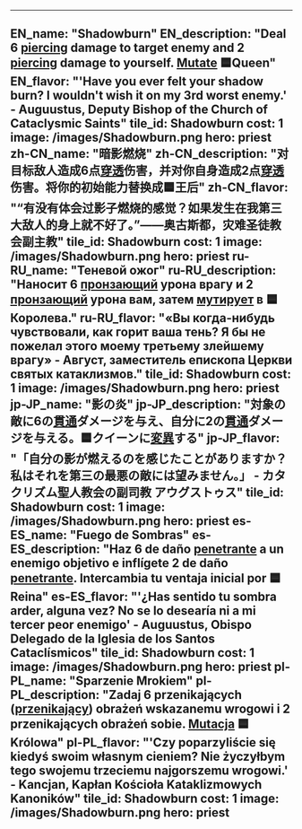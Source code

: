---

EN_name: "Shadowburn"
EN_description: "Deal 6 <u>piercing</u> damage to target enemy and 2 <u>piercing</u> damage to yourself. <u>Mutate</u> 🟦Queen"
EN_flavor: "'Have you ever felt your shadow burn? I wouldn't wish it on my 3rd worst enemy.' - Auguustus, Deputy Bishop of the Church of Cataclysmic Saints"
tile_id: Shadowburn
cost: 1
image: /images/Shadowburn.png
hero: priest
zh-CN_name: "暗影燃烧"
zh-CN_description: "对目标敌人造成6点<u>穿透</u>伤害，并对你自身造成2点<u>穿透</u>伤害。将你的初始能力替换成🟦王后"
zh-CN_flavor: "“有没有体会过影子燃烧的感觉？如果发生在我第三大敌人的身上就不好了。”——奥古斯都，灾难圣徒教会副主教"
tile_id: Shadowburn
cost: 1
image: /images/Shadowburn.png
hero: priest
ru-RU_name: "Теневой ожог"
ru-RU_description: "Наносит 6 <u>пронзающий</u> урона врагу и 2 <u>пронзающий</u> урона вам, затем <u>мутирует</u> в 🟦Королева."
ru-RU_flavor: "«Вы когда-нибудь чувствовали, как горит ваша тень? Я бы не пожелал этого моему третьему злейшему врагу» - Август, заместитель епископа Церкви святых катаклизмов."
tile_id: Shadowburn
cost: 1
image: /images/Shadowburn.png
hero: priest
jp-JP_name: "影の炎"
jp-JP_description: "対象の敵に6の<u>貫通</u>ダメージを与え、自分に2の<u>貫通</u>ダメージを与える。🟦クイーンに<u>変異</u>する"
jp-JP_flavor: "「自分の影が燃えるのを感じたことがありますか？私はそれを第三の最悪の敵には望みません。」 - カタクリズム聖人教会の副司教 アウグストゥス"
tile_id: Shadowburn
cost: 1
image: /images/Shadowburn.png
hero: priest
es-ES_name: "Fuego de Sombras"
es-ES_description: "Haz 6 de daño <u>penetrante</u> a un enemigo objetivo e inflígete 2 de daño <u>penetrante</u>. Intercambia tu ventaja inicial por 🟦Reina"
es-ES_flavor: "'¿Has sentido tu sombra arder, alguna vez? No se lo desearía ni a mi tercer peor enemigo' - Auguustus, Obispo Delegado de la Iglesia de los Santos Cataclísmicos"
tile_id: Shadowburn
cost: 1
image: /images/Shadowburn.png
hero: priest
pl-PL_name: "Sparzenie Mrokiem"
pl-PL_description: "Zadaj 6 przenikających (<u>przenikający</u>) obrażeń wskazanemu wrogowi i 2 przenikających obrażeń sobie. <u>Mutacja</u> 🟦Królowa"
pl-PL_flavor: "'Czy poparzyliście się kiedyś swoim własnym cieniem? Nie życzyłbym tego swojemu trzeciemu najgorszemu wrogowi.' - Kancjan, Kapłan Kościoła Kataklizmowych Kanoników"
tile_id: Shadowburn
cost: 1
image: /images/Shadowburn.png
hero: priest
---